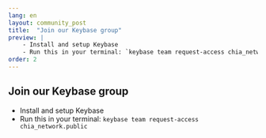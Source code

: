 ```yaml
---
lang: en
layout: community_post
title:  "Join our Keybase group"
preview: |
    - Install and setup Keybase
    - Run this in your terminal: `keybase team request-access chia_network.public`
order: 2
---
```


Join our Keybase group
----------------------

- Install and setup Keybase
- Run this in your terminal: `keybase team request-access chia_network.public`